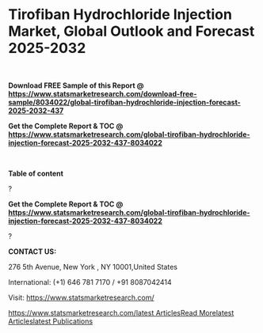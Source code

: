 <h1>Tirofiban Hydrochloride Injection Market, Global Outlook and Forecast 2025-2032</h1><br/><p><strong>Download FREE Sample of this Report @ <a href="https://www.statsmarketresearch.com/download-free-sample/8034022/global-tirofiban-hydrochloride-injection-forecast-2025-2032-437">https://www.statsmarketresearch.com/download-free-sample/8034022/global-tirofiban-hydrochloride-injection-forecast-2025-2032-437</a></strong></p>
 
 
 
 <div><b>Get the Complete Report & TOC @ <a href="https://www.statsmarketresearch.com/global-tirofiban-hydrochloride-injection-forecast-2025-2032-437-8034022">https://www.statsmarketresearch.com/global-tirofiban-hydrochloride-injection-forecast-2025-2032-437-8034022</a></b></div>
 
 
 
 <p><br />
 
 <b>Table of content</b></p>
 
 
 
 <p>? </p>
 
 
 
 <div><b>Get the Complete Report & TOC @ <a href="https://www.statsmarketresearch.com/global-tirofiban-hydrochloride-injection-forecast-2025-2032-437-8034022">https://www.statsmarketresearch.com/global-tirofiban-hydrochloride-injection-forecast-2025-2032-437-8034022</a></b></div>
 
 
 
 <p>? </p>
 
 
 
 <p><b>CONTACT US:</b><br />
 
 276 5th Avenue, New York , NY 10001,United States<br />
 
 International: (+1) 646 781 7170 / +91 8087042414<br />
 
 Visit: <a href="https://www.statsmarketresearch.com/">https://www.statsmarketresearch.com/</a><br />
 
 <a href="https://gyeongbokgung.com">https://www.statsmarketresearch.com/</a><a href="https://hallyeomaritime.com">latest Articles</a><a href="https://jingwansa.com">Read More</a><a href="https://nguoiviet.jp/">latest Articles</a><a href="https://www.intelmarketresearch.com/">latest Publications</a></p>